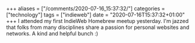+++
aliases = ["/comments/2020-07-16_15:37:32/"]
categories = ["technology"]
tags = ["indieweb"]
date = "2020-07-16T15:37:32+01:00"
+++
 I attended my first IndieWeb Homebrew meetup yesterday. I'm jazzed that folks from many disciplines share a passion for personal websites and networks. A kind and helpful bunch :)
